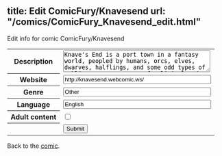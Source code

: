 title: Edit ComicFury/Knavesend
url: "/comics/ComicFury_Knavesend_edit.html"
---
Edit info for comic ComicFury/Knavesend

<form name="comic" action="http://gaepostmail.appspot.com/comic/" method="post">
<table class="comicinfo">
<tr>
<th>Description</th><td><textarea name="description" cols="40" rows="3">Knave's End is a port town in a fantasy world, peopled by humans, orcs, elves, dwarves, halflings, and some odd types of goblins. It's a center of political and criminal intrigue where the criminals are nasty and some of the guards are even worse.</textarea></td>
</tr>
<tr>
<th>Website</th><td><input type="text" name="url" value="http://knavesend.webcomic.ws/" size="40"/></td>
</tr>
<tr>
<th>Genre</th><td><input type="text" name="genre" value="Other" size="40"/></td>
</tr>
<tr>
<th>Language</th><td><input type="text" name="language" value="English" size="40"/></td>
</tr>
<tr>
<th>Adult content</th><td><input type="checkbox" name="adult" value="adult" /></td>
</tr>
<tr>
<th></th><td>
<input type="hidden" name="comic" value="ComicFury_Knavesend" />
<input type="submit" name="submit" value="Submit" />
</td>
</tr>
</table>
</form>

Back to the [comic](ComicFury_Knavesend.html).
